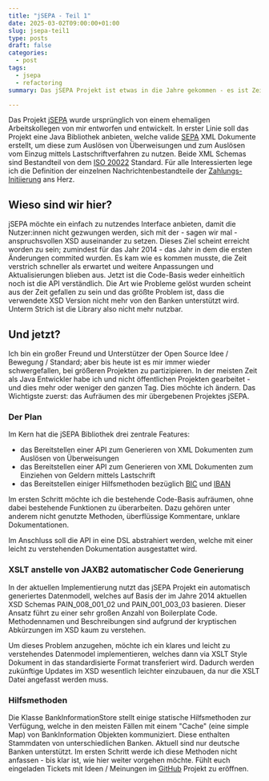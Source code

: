 ```yaml
---
title: "jSEPA - Teil 1"
date: 2025-03-02T09:00:00+01:00
slug: jsepa-teil1
type: posts
draft: false
categories:
  - post
tags:
  - jsepa
  - refactoring
summary: Das jSEPA Projekt ist etwas in die Jahre gekommen - es ist Zeit für ein umfangreiches Refactoring!

---
```


Das Projekt [jSEPA](https://github.com/OpenKnowledgeHub/jSEPA) wurde ursprünglich von einem ehemaligen Arbeitskollegen
von mir entworfen und entwickelt. In erster Linie soll das Projekt eine Java Bibliothek anbieten, welche valide
[SEPA](https://en.wikipedia.org/wiki/Single_Euro_Payments_Area) XML Dokumente erstellt, um diese zum Auslösen von
Überweisungen und zum Auslösen vom Einzug mittels Lastschriftverfahren zu nutzen. Beide XML Schemas sind Bestandteil von
dem [ISO 20022](https://www.iso20022.org/) Standard. Für alle Interessierten lege ich die Definition der einzelnen
Nachrichtenbestandteile
der [Zahlungs-Initiierung](https://www.iso20022.org/iso-20022-message-definitions?search=Payments%20Initiation) ans
Herz.

## Wieso sind wir hier?

jSEPA möchte ein einfach zu nutzendes Interface anbieten, damit die Nutzer:innen nicht gezwungen werden, sich mit der -
sagen wir mal - anspruchsvollen XSD auseinander zu setzen. Dieses Ziel scheint erreicht worden zu sein; zumindest für
das Jahr 2014 - das Jahr in dem die ersten Änderungen commited wurden. Es kam wie es kommen musste, die Zeit verstrich
schneller als erwartet und weitere Anpassungen und Aktualisierungen blieben aus. Jetzt ist die Code-Basis weder
einheitlich noch ist die API verständlich. Die Art wie Probleme gelöst wurden scheint aus der Zeit gefallen zu sein und
das größte Problem ist, dass die verwendete XSD Version nicht mehr von den Banken unterstützt wird. Unterm Strich ist
die Library also nicht mehr nutzbar.

## Und jetzt?

Ich bin ein großer Freund und Unterstützer der Open Source Idee / Bewegung / Standard; aber bis heute ist es mir immer
wieder schwergefallen, bei größeren Projekten zu partizipieren. In der meisten Zeit als Java Entwickler habe ich und
nicht öffentlichen Projekten gearbeitet - und dies mehr oder weniger den ganzen Tag. Dies möchte ich ändern. Das
Wichtigste zuerst: das Aufräumen des mir übergebenen Projektes jSEPA.

### Der Plan

Im Kern hat die jSEPA Bibliothek drei zentrale Features:

- das Bereitstellen einer API zum Generieren von XML Dokumenten zum Auslösen von Überweisungen
- das Bereitstellen einer API zum Generieren von XML Dokumenten zum Einziehen von Geldern mittels Lastschrift
- das Bereitstellen einiger Hilfsmethoden
  bezüglich [BIC](https://www.swift.com/standards/data-standards/bic-business-identifier-code)
  und [IBAN](https://www.swift.com/standards/data-standards/iban-international-bank-account-number)

Im ersten Schritt möchte ich die bestehende Code-Basis aufräumen, ohne dabei bestehende Funktionen zu überarbeiten. Dazu
gehören unter anderem nicht genutzte Methoden, überflüssige Kommentare, unklare Dokumentationen.

Im Anschluss soll die API in eine DSL abstrahiert werden, welche mit einer leicht zu verstehenden Dokumentation
ausgestattet wird.

### XSLT anstelle von JAXB2 automatischer Code Generierung

In der aktuellen Implementierung nutzt das jSEPA Projekt ein automatisch generiertes Datenmodell, welches auf Basis der
im Jahre 2014 aktuellen XSD Schemas PAIN_008_001_02 und PAIN_001_003_03 basieren. Dieser Ansatz führt zu einer sehr
großen Anzahl von Boilerplate Code. Methodennamen und Beschreibungen sind aufgrund der kryptischen Abkürzungen im XSD
kaum zu verstehen.

Um dieses Problem anzugehen, möchte ich ein klares und leicht zu verstehendes Datenmodel implementieren, welches dann
via XSLT Style Dokument in das standardisierte Format transferiert wird. Dadurch werden zukünftige Updates im XSD
wesentlich leichter einzubauen, da nur die XSLT Datei angefasst werden muss.

### Hilfsmethoden

Die Klasse BankInformationStore stellt einige statische Hilfsmethoden zur Verfügung, welche in den meisten Fällen mit
einem "Cache" (eine simple Map) von BankInformation Objekten kommuniziert. Diese enthalten Stammdaten von
unterschiedlichen Banken. Aktuell sind nur deutsche Banken unterstützt. Im ersten Schritt werde ich diese Methoden nicht
anfassen - bis klar ist, wie hier weiter vorgehen möchte. Fühlt euch eingeladen Tickets mit Ideen / Meinungen im
[GitHub](https://github.com/OpenKnowledgeHub/jSEPA) Projekt zu eröffnen.


